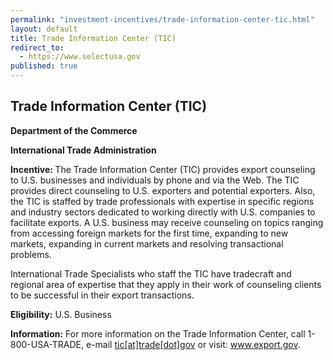 ```yaml
---
permalink: "investment-incentives/trade-information-center-tic.html"
layout: default
title: Trade Information Center (TIC)
redirect_to:
  - https://www.selectusa.gov
published: true
---
```


<H2>Trade Information Center (TIC)</h2>
<P><STRONG>Department of the Commerce </strong></p>
<P><STRONG>International Trade Administration </strong></p>
<P><STRONG>Incentive: </strong>The Trade Information Center (TIC) provides export counseling to U.S. businesses and individuals by phone and via the Web. The TIC provides direct counseling to U.S. exporters and potential exporters. Also, the TIC is staffed by trade professionals with expertise in specific regions and industry sectors dedicated to working directly with U.S. companies to facilitate exports. A U.S. business may receive counseling on topics ranging from accessing foreign markets for the first time, expanding to new markets, expanding in current markets and resolving transactional problems. </p>
<P>International Trade Specialists who staff the TIC have tradecraft and regional area of expertise that they apply in their work of counseling clients to be successful in their export transactions. </p>
<P><STRONG>Eligibility:</strong> U.S. Business </p>
<P><STRONG>Information:</strong> For more information on the Trade Information Center, call 1-800-USA-TRADE, e-mail <A href=/contact/tic/trade/gov target=_top>tic[at]trade[dot]gov</a> or visit: <A href="http://www.export.gov/" target=_top>www.export.gov</a>.</p> 